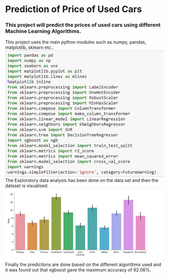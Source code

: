 <h1>Prediction of Price of Used Cars</h1>
<h3>This project will predict the prices of used cars using different Machine Learning Algorithms.</h3> 
This project uses the main python modules such as numpy, pandas, matplotlib, sklearn etc..<br>
<img src="modules.jpg"><br>
The Exploratory data analysis has been done on the data set and then the dataset is visualised.<br>
<img src="graph.jpg"><br>
Finally the predictions are done based on the different algorithms used and it was found out that xgboost gave the maximum accuracy  of 92.06%.
